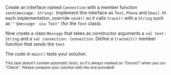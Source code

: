 

Create an interface named `Connection` with a member function `send(message:
String)`. Implement this interface as `Text`, `Phone` and `Email`. In each
implementation, override `send()` so it calls `trace()` with a `String` such as
`"'$message' via Text"` (for the `Text` class).

Now create a class `Message` that takes as constructor arguments a `val text:
String` and a `val connection: Connection`. Define a `transmit()` member
function that sends the `text`.

The code in `main()` tests your solution.

<sub> This task doesn't contain automatic tests,
so it's always marked as "Correct" when you run "Check".
Please compare your solution with the one provided! </sub>
